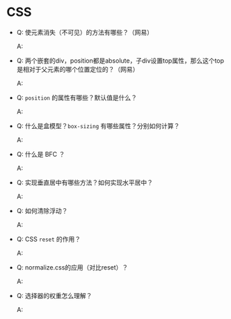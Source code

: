 # CSS

- Q: 使元素消失（不可见）的方法有哪些？（网易）

  A:

- Q: 两个嵌套的div，position都是absolute，子div设置top属性，那么这个top是相对于父元素的哪个位置定位的？（网易）

  A:

- Q: `position` 的属性有哪些？默认值是什么？

  A:

- Q: 什么是盒模型？`box-sizing` 有哪些属性？分别如何计算？

  A:

- Q: 什么是 BFC ？

  A:

- Q: 实现垂直居中有哪些方法？如何实现水平居中？

  A:

- Q: 如何清除浮动？

  A:

- Q: CSS `reset` 的作用？

  A:

- Q: normalize.css的应用（对比reset）？

  A:

- Q: 选择器的权重怎么理解？

  A: